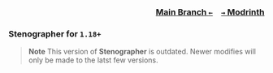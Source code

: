 ### <p align=right>[Main Branch `←`](https://github.com/KrLite/Stenographer)&emsp;[`→` Modrinth](https://modrinth.com/mod/stenographer)</p>

### Stenographer for `1.18+`

> **Note**
> This version of **Stenographer** is outdated. Newer modifies will only be made to the latst few versions.

